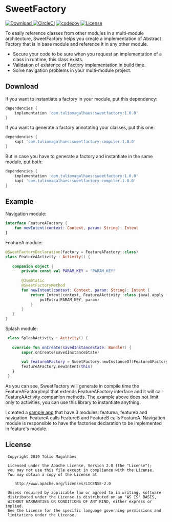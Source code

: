 SweetFactory
============

[ ![Download](https://api.bintray.com/packages/tulio/maven/SweetFactory/images/download.svg) ](https://bintray.com/tulio/maven/SweetFactory/_latestVersion)
[![CircleCI](https://circleci.com/gh/Tulioh/SweetFactory.svg?style=svg)](https://circleci.com/gh/Tulioh/SweetFactory)
[![codecov](https://codecov.io/gh/Tulioh/SweetFactory/branch/master/graph/badge.svg)](https://codecov.io/gh/Tulioh/SweetFactory)
[![License](https://img.shields.io/badge/License-Apache%202.0-blue.svg)](https://opensource.org/licenses/Apache-2.0)

To easily reference classes from other modules in a multi-module architecture, SweetFactory helps you create a implementation of Abstract Factory that is in base module and reference it in any other module. 

 * Secure your code to be sure when you request an implementation of a class in runtime, this class exists.
 * Validation of existence of Factory implementation in build time.
 * Solve navigation problems in your multi-module project.
 
Download
--------
 
 If you want to instantiate a factory in your module, put this dependency:
 
```groovy 
dependencies {
    implementation 'com.tuliomagalhaes:sweetfactory:1.0.0'
}
```
 
 If you want to generate a factory annotating your classes, put this one:
 
```groovy
dependencies {
    kapt 'com.tuliomagalhaes:sweetfactory-compiler:1.0.0'
}
```
 
 But in case you have to generate a factory and instantiate in the same module, put both:
 
```groovy
dependencies {
    implementation 'com.tuliomagalhaes:sweetfactory:1.0.0'
    kapt 'com.tuliomagalhaes:sweetfactory-compiler:1.0.0'
}
```
 
Example
--------
 
 Navigation module:
 
```kotlin
interface FeatureAFactory {
    fun newIntent(context: Context, param: String): Intent
}
```

 FeatureA module:
 
 ```kotlin
 @SweetFactoryDeclaration(factory = FeatureAFactory::class)
 class FeatureAActivity : Activity() {
    
    companion object {
        private const val PARAM_KEY = "PARAM_KEY"
    
        @JvmStatic
        @SweetFactoryMethod
        fun newIntent(context: Context, param: String): Intent {
            return Intent(context, FeatureAActivity::class.java).apply {
                putExtra(PARAM_KEY, param)
            }
        }
    }
 }
 ```
 
 Splash module:
  
 ```kotlin
  class SplashActivity : Activity() {
  
    override fun onCreate(savedInstanceState: Bundle?) {
        super.onCreate(savedInstanceState)
    
        val featureAFactory = SweetFactory.newInstanceOf(FeatureAFactory::class)
        featureAFactory.newIntent(this)
    }
  }
 ```
 As you can see, SweetFactory will generate in compile time the FeatureAFactoryImpl that extends FeatureAFactory 
 interface and it will call FeatureAActivity companion methods.
 The example above does not limit only to activities, you can use this library to instantiate anything.
 
 I created a [sample app](sample/) that have 3 modules: featurea, featureb and navigation. 
 FeatureA calls FeatureB and FeatureB calls FeatureA. 
 Navigation module is responsible to have the factories declaration to be implemented in feature's module.
  
License
-------
 
     Copyright 2019 Túlio Magalhães
 
     Licensed under the Apache License, Version 2.0 (the "License");
     you may not use this file except in compliance with the License.
     You may obtain a copy of the License at
 
        http://www.apache.org/licenses/LICENSE-2.0
 
     Unless required by applicable law or agreed to in writing, software
     distributed under the License is distributed on an "AS IS" BASIS,
     WITHOUT WARRANTIES OR CONDITIONS OF ANY KIND, either express or implied.
     See the License for the specific language governing permissions and
     limitations under the License.
